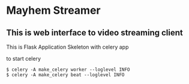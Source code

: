 # Mayhem Streamer
## This is web interface to video streaming client

This is Flask Application Skeleton with celery app


to start celery
````
$ celery -A make_celery worker --loglevel INFO
$ celery -A make_celery beat --loglevel INFO
````